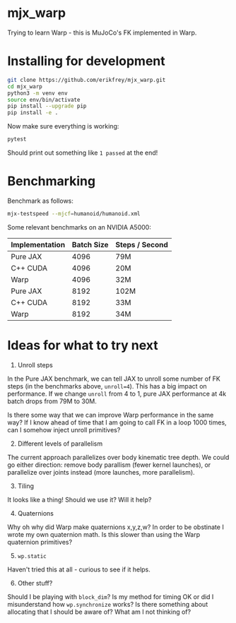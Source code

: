 # mjx_warp

Trying to learn Warp - this is MuJoCo's FK implemented in Warp.

# Installing for development

```bash
git clone https://github.com/erikfrey/mjx_warp.git
cd mjx_warp
python3 -m venv env
source env/bin/activate
pip install --upgrade pip
pip install -e .
```

Now make sure everything is working:

```bash
pytest
```

Should print out something like `1 passed` at the end!

# Benchmarking

Benchmark as follows:

```bash
mjx-testspeed --mjcf=humanoid/humanoid.xml
```

Some relevant benchmarks on an NVIDIA A5000:

| Implementation   | Batch Size |  Steps / Second |
| ---------------- | ---------- | --------------- |
| Pure JAX         | 4096       |  79M            |
| C++ CUDA         | 4096       |  20M            |  
| Warp             | 4096       |  32M            |
| Pure JAX         | 8192       |  102M           |
| C++ CUDA         | 8192       |  33M            |  
| Warp             | 8192       |  34M            |

# Ideas for what to try next

1. Unroll steps

In the Pure JAX benchmark, we can tell JAX to unroll some number of FK steps (in the benchmarks above, `unroll=4`).  This has a big impact on performance.  If we change `unroll` from 4 to 1, pure JAX performance at 4k batch drops from 79M to 30M.

Is there some way that we can improve Warp performance in the same way?  If I know ahead of time that I am going to call FK in a loop 1000 times, can I somehow inject unroll primitives?

2. Different levels of parallelism

The current approach parallelizes over body kinematic tree depth.  We could go either direction: remove body parallism (fewer kernel launches), or parallelize over joints instead (more launches, more parallelism).

3. Tiling

It looks like a thing!  Should we use it?  Will it help?

4. Quaternions

Why oh why did Warp make quaternions x,y,z,w?  In order to be obstinate I wrote my own quaternion math.  Is this slower than using the Warp quaternion primitives?

5. `wp.static`

Haven't tried this at all - curious to see if it helps.

6.  Other stuff?

Should I be playing with `block_dim`?  Is my method for timing OK or did I misunderstand how `wp.synchronize` works?  Is there something about allocating that I should be aware of?  What am I not thinking of?
